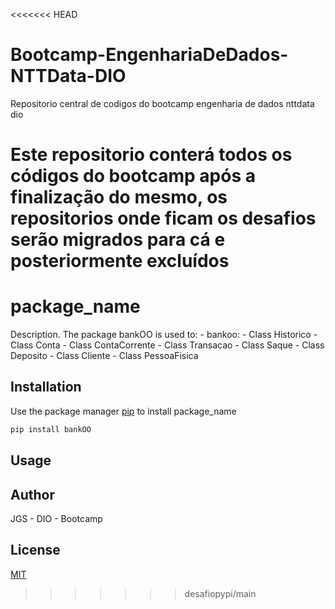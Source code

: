 <<<<<<< HEAD
# Bootcamp-EngenhariaDeDados-NTTData-DIO
Repositorio central de codigos do bootcamp engenharia de dados nttdata dio


Este repositorio conterá todos os códigos do bootcamp após a finalização do mesmo, os repositorios onde ficam os desafios serão migrados para cá e posteriormente excluídos
=======
# package_name

Description.
The package bankOO is used to: - bankoo: - Class Historico - Class Conta - Class ContaCorrente - Class Transacao - Class Saque - Class Deposito - Class Cliente - Class PessoaFisica

## Installation

Use the package manager [pip](https://pip.pypa.io/en/stable/) to install package_name

```bash
pip install bankOO
```

## Usage

## Author

JGS - DIO - Bootcamp

## License

[MIT](https://choosealicense.com/licenses/mit/)
>>>>>>> desafiopypi/main
